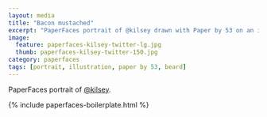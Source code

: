 ```yaml
---
layout: media
title: "Bacon mustached"
excerpt: "PaperFaces portrait of @kilsey drawn with Paper by 53 on an iPad."
image: 
  feature: paperfaces-kilsey-twitter-lg.jpg
  thumb: paperfaces-kilsey-twitter-150.jpg
category: paperfaces
tags: [portrait, illustration, paper by 53, beard]
---
```


PaperFaces portrait of [@kilsey](http://twitter.com/kilsey).

{% include paperfaces-boilerplate.html %}